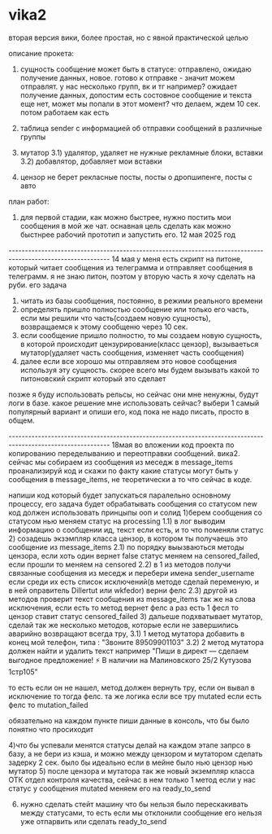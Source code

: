 # vika2
вторая версия вики, более простая, но с явной практической целью 

описание прокета:
1) сущность сообщение
может быть в статусе: отправлено, ожидаю получение данных, новое.
готово к отправке - значит можем отправлят. у нас несколько групп, вк и тг например?
ожидает получение данных, допостим есть состовное сообщение и текста еще нет, может мы попали в этот момент? что делаем, ждем 10 сек. потом работаем как есть

2) таблица sender с информацией об отправки сообщений в различные группы

3) мутатор 
3.1) удалятор, удаляет не нужные рекламные блоки, вставки
3.2) добавлятор, добавляет мои вставки

4) цензор не берет рекласные посты, посты о дропшипенге, посты с авто

план работ:
1) для первой стадии, как можно быстрее, нужно постить мои сообщения в мой же чат.
оснавная цель сделать как можно быстнрее рабочий прототип и запустить его.  12 мая 2025 год

------------------------------------------------------------------------------------------------------------- 14 мая
у меня есть скрипт на питоне, который читает сообщения из телеграмма и отправляет сообщения в телеграмм.
я не знаю питон, поэтом у вторую часть я хочу сделать на руби. 
его задача
1) читать из базы сообщения, постоянно, в режими реального времени
2) определять пришло полностью сообщение или только его часть, если мы решили что часть(создаем новую сущность), возвращаемся к этому сообщеню через 10 сек.
3) если сообщение пришло полностю, то мы создаем новую сущность, в которой происходит цензурирование(класс цензор), вызываеться мутатор(удаляет часть сообщения, изменяет часть сообщения)
4) далее если все хорошо мы отправляем это новое сообщения используя эту сущность. скорее всего мы будем вызывать какой то питоновский скрипт который  это сделает

позже я буду использовать рельсы, но сейчас они мне ненужны, будут логи в базе. какое решение мне использовать сейчас? 
выбери 1 самый популярный вариант и опиши его, код пока не надо писать, просто в общем.

------------------------------------------------------------------------------------------------------------- 18мая
во вложении код проекта по копированию переделыванию и переотправки сообщений. вика2.
сейчас мы собираем из сообщения из меседж в message_items
проанализируй код и скажи по факту какие статусы могут быть у сообщения в message_items, не теоретически а то что сейчас в коде.


напиши код который будет запускаться паралельно основному процессу, его задача будет обрабатывать сообщения со статусом new
код должен использовать принцыпы ооп и солид
1)берем сообщения со статусом нью меняем статус на processing
1.1) в лог выводим информацию о сообщении ид, текст если есть, и то что поменяли статус
2) созадешь экзэмпляр класса цензор, в котором ты получаешь это сообщение из message_items
2.1) по порядку выызваються методы цензора, если хоть один вернет false статус меняем на censored_failed, если прошли то меняем на censored
2.2) в 1 из методов получи связанные сообщения из меседж и перебери имена sender_username если среди их есть список исключений(в методе сделай переменую, и в ней оправитель Dillertut или wkfedor) верни фелс
2.3) другой из методов проверит текст сообщения из message_items так же на слова исключения, если есть то метод вернет фелс а раз есть 1 фесл то цензор ставит статус censored_failed
3) дальеше подхватывает мутатор, сделай так же несколько методов, которые если не завершились аварийно возвращают всегда тру, 
3.1) 1 метод мутатора добавить в конец мой телефон, типа : "Звоните 89509901103"
3.2) 2 метод мутатора должен найти и удалить текст например "Пиши в директ — сделаем выгодное предложение! ⚡️
   В наличии на Малиновского 25/2
   Кутузова 1стр105"

то есть если он не нашел, метод должен вернуть тру, если он вывал в исключение то тогда фелс.
та же логика если все тру mutated если есть фелс то  mutation_failed

обязательно на каждом пункте пиши данные в консоль, что бы было понятно что просиходит

4)что бы успевали менятся статусы делай на каждом этапе запрсо в базу, а не бери из кэша, и можно между цензором и мутатором сделать задерку 2 сек.
было бы идеально если в мейне было нью цензор нью мутатор
 5) после цензора и мутатора так же новый экземпляр класса ОТК отдел контроля качества, сейчас в нем только 1 метод если у нас статус у сообщения mutated
меняем его на ready_to_send

6) нужно сделать стейт машину что бы нельзя было перескакивать между статусами, то есть если мы отклонили сообщение его нельзя уже отпарвить или сделать ready_to_send



















